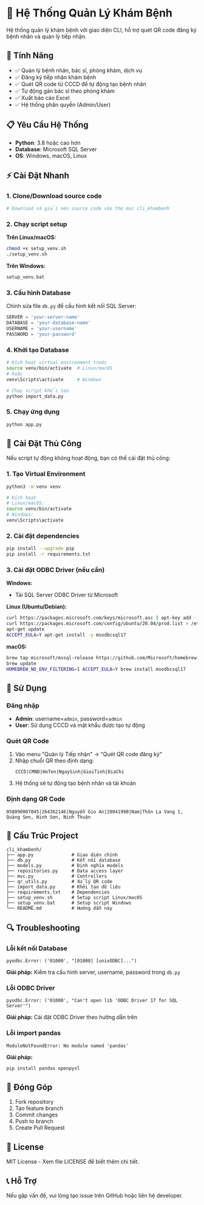 # 🏥 Hệ Thống Quản Lý Khám Bệnh

Hệ thống quản lý khám bệnh với giao diện CLI, hỗ trợ quét QR code đăng ký bệnh nhân và quản lý tiếp nhận.

## 🚀 Tính Năng

- ✅ Quản lý bệnh nhân, bác sĩ, phòng khám, dịch vụ
- ✅ Đăng ký tiếp nhận khám bệnh 
- ✅ Quét QR code từ CCCD để tự động tạo bệnh nhân
- ✅ Tự động gán bác sĩ theo phòng khám
- ✅ Xuất báo cáo Excel
- ✅ Hệ thống phân quyền (Admin/User)

## 📋 Yêu Cầu Hệ Thống

- **Python**: 3.8 hoặc cao hơn
- **Database**: Microsoft SQL Server
- **OS**: Windows, macOS, Linux

## ⚡ Cài Đặt Nhanh

### 1. Clone/Download source code
```bash
# Download và giải nén source code vào thư mục cli_khambenh
```

### 2. Chạy script setup

**Trên Linux/macOS:**
```bash
chmod +x setup_venv.sh
./setup_venv.sh
```

**Trên Windows:**
```cmd
setup_venv.bat
```

### 3. Cấu hình Database
Chỉnh sửa file `db.py` để cấu hình kết nối SQL Server:
```python
SERVER = 'your-server-name'
DATABASE = 'your-database-name'
USERNAME = 'your-username'
PASSWORD = 'your-password'
```

### 4. Khởi tạo Database
```bash
# Kích hoạt virtual environment trước
source venv/bin/activate  # Linux/macOS
# hoặc
venv\Scripts\activate     # Windows

# Chạy script khởi tạo
python import_data.py
```

### 5. Chạy ứng dụng
```bash
python app.py
```

## 🔧 Cài Đặt Thủ Công

Nếu script tự động không hoạt động, bạn có thể cài đặt thủ công:

### 1. Tạo Virtual Environment
```bash
python3 -m venv venv

# Kích hoạt
# Linux/macOS:
source venv/bin/activate
# Windows:
venv\Scripts\activate
```

### 2. Cài đặt dependencies
```bash
pip install --upgrade pip
pip install -r requirements.txt
```

### 3. Cài đặt ODBC Driver (nếu cần)

**Windows:**
- Tải SQL Server ODBC Driver từ Microsoft

**Linux (Ubuntu/Debian):**
```bash
curl https://packages.microsoft.com/keys/microsoft.asc | apt-key add -
curl https://packages.microsoft.com/config/ubuntu/20.04/prod.list > /etc/apt/sources.list.d/mssql-release.list
apt-get update
ACCEPT_EULA=Y apt-get install -y msodbcsql17
```

**macOS:**
```bash
brew tap microsoft/mssql-release https://github.com/Microsoft/homebrew-mssql-release
brew update
HOMEBREW_NO_ENV_FILTERING=1 ACCEPT_EULA=Y brew install msodbcsql17
```

## 🎯 Sử Dụng

### Đăng nhập
- **Admin**: username=`admin`, password=`admin`
- **User**: Sử dụng CCCD và mật khẩu được tạo tự động

### Quét QR Code
1. Vào menu "Quản lý Tiếp nhận" → "Quét QR code đăng ký"
2. Nhập chuỗi QR theo định dạng: 
   ```
   CCCD|CMND|HoTen|NgaySinh|GioiTinh|DiaChi
   ```
3. Hệ thống sẽ tự động tạo bệnh nhân và tài khoản

### Định dạng QR Code
```
058090007045|264362146|Nguyễn Gio An|20041990|Nam|Thôn La Vang 1, Quảng Sơn, Ninh Sơn, Ninh Thuận
```

## 📁 Cấu Trúc Project

```
cli_khambenh/
├── app.py              # Giao diện chính
├── db.py               # Kết nối database
├── models.py           # Định nghĩa models
├── repositories.py     # Data access layer
├── mvc.py              # Controllers
├── qr_utils.py         # Xử lý QR code
├── import_data.py      # Khởi tạo dữ liệu
├── requirements.txt    # Dependencies
├── setup_venv.sh       # Setup script Linux/macOS
├── setup_venv.bat      # Setup script Windows
└── README.md           # Hướng dẫn này
```

## 🔍 Troubleshooting

### Lỗi kết nối Database
```
pyodbc.Error: ('01000', "[01000] [unixODBC]...")
```
**Giải pháp:** Kiểm tra cấu hình server, username, password trong `db.py`

### Lỗi ODBC Driver
```
pyodbc.Error: ('01000', "Can't open lib 'ODBC Driver 17 for SQL Server'")
```
**Giải pháp:** Cài đặt ODBC Driver theo hướng dẫn trên

### Lỗi import pandas
```
ModuleNotFoundError: No module named 'pandas'
```
**Giải pháp:** 
```bash
pip install pandas openpyxl
```

## 🤝 Đóng Góp

1. Fork repository
2. Tạo feature branch
3. Commit changes
4. Push to branch
5. Create Pull Request

## 📄 License

MIT License - Xem file LICENSE để biết thêm chi tiết.

## 📞 Hỗ Trợ

Nếu gặp vấn đề, vui lòng tạo issue trên GitHub hoặc liên hệ developer.